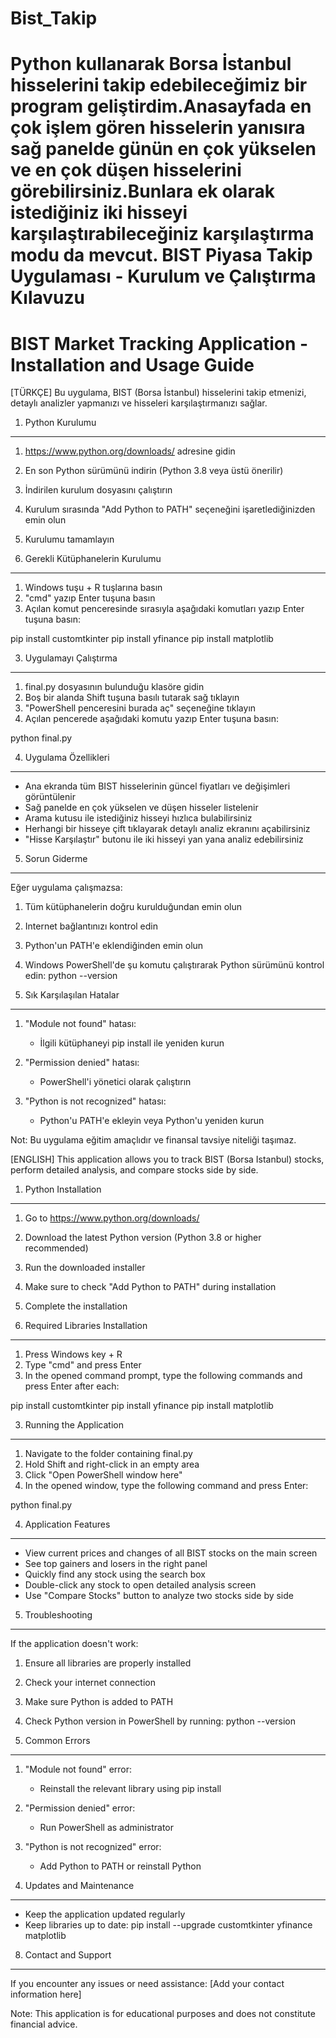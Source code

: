 # Bist_Takip
Python kullanarak Borsa İstanbul hisselerini takip edebileceğimiz bir program geliştirdim.Anasayfada en çok işlem gören hisselerin yanısıra sağ panelde günün en çok yükselen ve en çok düşen hisselerini görebilirsiniz.Bunlara ek olarak istediğiniz iki hisseyi karşılaştırabileceğiniz karşılaştırma modu da mevcut.
BIST Piyasa Takip Uygulaması - Kurulum ve Çalıştırma Kılavuzu
=================================================
BIST Market Tracking Application - Installation and Usage Guide
=================================================

[TÜRKÇE]
Bu uygulama, BIST (Borsa İstanbul) hisselerini takip etmenizi, detaylı analizler yapmanızı ve hisseleri karşılaştırmanızı sağlar.

1. Python Kurulumu
-----------------
1. https://www.python.org/downloads/ adresine gidin
2. En son Python sürümünü indirin (Python 3.8 veya üstü önerilir)
3. İndirilen kurulum dosyasını çalıştırın
4. Kurulum sırasında "Add Python to PATH" seçeneğini işaretlediğinizden emin olun
5. Kurulumu tamamlayın

2. Gerekli Kütüphanelerin Kurulumu
---------------------------------
1. Windows tuşu + R tuşlarına basın
2. "cmd" yazıp Enter tuşuna basın
3. Açılan komut penceresinde sırasıyla aşağıdaki komutları yazıp Enter tuşuna basın:

pip install customtkinter
pip install yfinance
pip install matplotlib

3. Uygulamayı Çalıştırma
------------------------
1. final.py dosyasının bulunduğu klasöre gidin
2. Boş bir alanda Shift tuşuna basılı tutarak sağ tıklayın
3. "PowerShell penceresini burada aç" seçeneğine tıklayın
4. Açılan pencerede aşağıdaki komutu yazıp Enter tuşuna basın:

python final.py

4. Uygulama Özellikleri
----------------------
- Ana ekranda tüm BIST hisselerinin güncel fiyatları ve değişimleri görüntülenir
- Sağ panelde en çok yükselen ve düşen hisseler listelenir
- Arama kutusu ile istediğiniz hisseyi hızlıca bulabilirsiniz
- Herhangi bir hisseye çift tıklayarak detaylı analiz ekranını açabilirsiniz
- "Hisse Karşılaştır" butonu ile iki hisseyi yan yana analiz edebilirsiniz

5. Sorun Giderme
---------------
Eğer uygulama çalışmazsa:
1. Tüm kütüphanelerin doğru kurulduğundan emin olun
2. Internet bağlantınızı kontrol edin
3. Python'un PATH'e eklendiğinden emin olun
4. Windows PowerShell'de şu komutu çalıştırarak Python sürümünü kontrol edin:
   python --version

6. Sık Karşılaşılan Hatalar
--------------------------
1. "Module not found" hatası:
   - İlgili kütüphaneyi pip install ile yeniden kurun

2. "Permission denied" hatası:
   - PowerShell'i yönetici olarak çalıştırın

3. "Python is not recognized" hatası:
   - Python'u PATH'e ekleyin veya Python'u yeniden kurun

Not: Bu uygulama eğitim amaçlıdır ve finansal tavsiye niteliği taşımaz.

[ENGLISH]
This application allows you to track BIST (Borsa Istanbul) stocks, perform detailed analysis, and compare stocks side by side.

1. Python Installation
--------------------
1. Go to https://www.python.org/downloads/
2. Download the latest Python version (Python 3.8 or higher recommended)
3. Run the downloaded installer
4. Make sure to check "Add Python to PATH" during installation
5. Complete the installation

2. Required Libraries Installation
-------------------------------
1. Press Windows key + R
2. Type "cmd" and press Enter
3. In the opened command prompt, type the following commands and press Enter after each:

pip install customtkinter
pip install yfinance
pip install matplotlib

3. Running the Application
------------------------
1. Navigate to the folder containing final.py
2. Hold Shift and right-click in an empty area
3. Click "Open PowerShell window here"
4. In the opened window, type the following command and press Enter:

python final.py

4. Application Features
---------------------
- View current prices and changes of all BIST stocks on the main screen
- See top gainers and losers in the right panel
- Quickly find any stock using the search box
- Double-click any stock to open detailed analysis screen
- Use "Compare Stocks" button to analyze two stocks side by side

5. Troubleshooting
----------------
If the application doesn't work:
1. Ensure all libraries are properly installed
2. Check your internet connection
3. Make sure Python is added to PATH
4. Check Python version in PowerShell by running:
   python --version

6. Common Errors
--------------
1. "Module not found" error:
   - Reinstall the relevant library using pip install

2. "Permission denied" error:
   - Run PowerShell as administrator

3. "Python is not recognized" error:
   - Add Python to PATH or reinstall Python

7. Updates and Maintenance
------------------------
- Keep the application updated regularly
- Keep libraries up to date:
  pip install --upgrade customtkinter yfinance matplotlib

8. Contact and Support
--------------------
If you encounter any issues or need assistance:
[Add your contact information here]

Note: This application is for educational purposes and does not constitute financial advice. 
